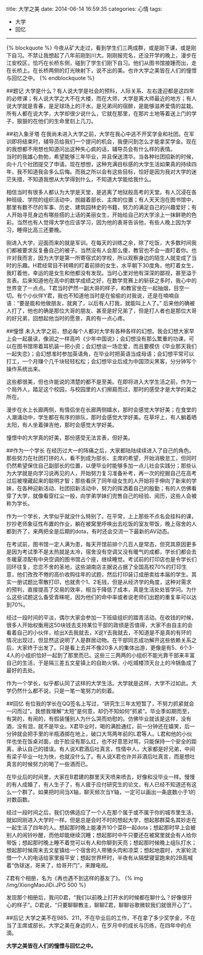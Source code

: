 title: 大学之美
date: 2014-06-14 16:59:35
categories: 心情
tags:
- 大学
- 回忆
---
{% blockquote %}
今夜从矿大走过，看到学生们三两成群，或是刚下课，或是刚下自习。不禁让我想起了八年前刚到川大。刚刚报完名，还没开学的晚上，漫步在江安校区，恰巧在长桥东侧，碰到了学生们刚下自习。他们从图书馆接踵而出，走在长桥上。在长桥两侧的灯光映射下，说不出的美。也许大学之美皆在人们的憧憬与回忆之中。
{% endblockquote %}

##题记
大学是什么？有人说大学是社会的预科，人际关系、左右逢迎都是这四年的必修课；有人说大学之大不在大楼，而在大师，大学是离大师最近的地方；有人说大学就是青春，是足球场上的汗水，是兄弟间的宿醉，是能够滋养爱情的盆栽。所有人都在说大学，大学却很少说什么，它就在那里，在那片土地等着送上门的学子，狠狠的在他们的生命里刻上几刀。
<!-- more -->

##初入象牙塔
在我尚未进入大学之前，大学在我心中逃不开奖学金和社团。在军训即将结束时，辅导员给我们一个提问的机会，我便问到怎么才能拿奖学金。现在的我想都不用想也知道问出这种失心疯的话，辅导员会有什么样的表情。  
当时的我雄心勃勃，希望能够三年毕业，并且保送清华。当各种社团招新的时候，向十几个社团提交了申请。现在想想，这种充满目标感的大学生活如果真的持续四年，我不知道我会多么后悔。而我之所以会有这些目标，恰好是因为我对大学的迷茫失措，不知道我想从大学得到什么，不知道大学能给我什么。

相信当时有很多人都认为大学是天堂，是逃离了地狱般高考的天堂。有人沉浸在各种班级、学院的组织活动中，觊觎着部长、主席的位置；有人天天泡在图书馆中，那里有数不尽的军事、历史、建筑园林史的书籍，努力的满足自己的兴趣爱好；有人开始寻觅身边有哪些搭的上话的美丽女生，开始给自己的大学涂上一抹鲜艳的色彩。当然也有人觉得大学也应该学习，因为他的表哥告诉他，有些人晚上因为学习，睡得比高三还要晚。

刚进入大学，迎面而来的就是军训。在每天的训练之余，除了吃饭，大多数时间我们都被要求反复叠自己的被子。当然没有人会那么傻，教官也不会一直盯着你。也许对我而言，因为大学是第一所寄宿式的学校，所以观察身边的陌生人就变成了当时的乐趣。H君经常目不转睛的盯着前排的女生，水平朝下30度角，他盯着女生，我盯着他，幸运的是女生和他都没有发现。当时心里对他有深深的鄙视，甚至溢于言表。后来知道他在高中的数学成绩之好，在数学竞赛上的斩获之多时，我心中的世界变了一点点。T君当时俨然一副大哥的样子，和教官坐在一起抽烟，目空一切。有个小伙伴Y君，我也不知道他当时是在偷偷的对我说，还是在喃喃自语：“要是能和他做朋友，就爽了，以后有人打我，就能叫上人了。” 后来他的确被人打了，他也的确是那位大哥的朋友、甚至是好兄弟了，但是打人者也是那位大哥的好兄弟，回想起他当时的愿景，真的有一点心疼。

##憧憬
未入大学之前，想必每个人都对大学有各种各样的幻想。我会幻想大家早上会一起晨读，像润之一样高吟《少年中国说》；会幻想没有那么繁重的功课，可以在图书馆带着耳机装一把小资；会幻想谈一场恋爱，而且要模仿《毕业那天我们一起失恋》；会幻想准时参加英语角，在毕业时把英语当成母语；会幻想平常可以打工，一个月赚个几千块轻轻松松；会幻想毕业后成为中国顶尖黑客，分分钟写个操作系统出来。

这些都很美，但也许能说的清楚的都不是至美。在即将进入大学生活之前，作为一个局外人，踏足这个校园，与校园里的人们擦肩而过，那时的感受才是大学的美之所在。

漫步在水上长廊两侧，有情侣坐在长廊两侧嬉水，那时会感觉大学好美；在食堂的人潮涌动中，学生都在有序的排队，那时会感觉大学好美。在草坪上，有人躺着晒太阳，有人坐着弹吉他，那时会感觉大学好美。 

憧憬中的大学真的好美，那份感受无法言表，但好美。

##作为一个学长
在经历过大一的阵痛之后，大家都陆陆续续进入了自己的角色。那些努力在社团打拼的人，看不到成为部长、主席的希望，开始消极怠工，但同时仍然希望保住自己副部长的位置，以便毕业时能够多加一点儿社会实践分；那些认为大学就是向学习说再见的人，开始努力复习准备补考，再一次的挖掘自己在高考过后被埋藏起来的聪明才智；那些看厌了同年级女生的人开始将手伸向了新来的学妹，在各种迎新活动、社团招新活动中，努力的挥洒着自己的殷勤；有的人仿佛看穿了大学，就像看穿红尘一般，向学弟学妹们兜售自己的经验、阅历，这些人会被称为学长。

作为一个学长，大学似乎就没什么特别了。在平常，上上那些不点名会挂科的课，抄抄老师象征性布置的作业，躺在被窝里呼唤出去吃饭的室友带饭，晚上宿舍的人都到齐了，来两把全是后期的dota，有时还会交流一下最新的AV动态。

在考试前，图书馆一定人满为患，每天开馆前排个几百人是常态，但究其原因更多是因为考试季不是太热就是太冷，宿舍没有空调又没有暖气的成都，学长们都会去冬暖夏凉配有中央空调的图书馆占个座，继续睡觉。考试前的打印店也是令学长们回环往复，恋恋不舍的圣地，这些湖南店主据说占据了全国高校70%的打印生意，他们孜孜不倦的高价收购往年的试题，然后打印装订成册卖给本届的学生。其实一册试题比零散打印，也就贵个1、2毛钱，但是从经济学的角度，这种对需求的预判，直接提高了交易的效率，相当于降低了成本，真是生活处处皆学问。为什么这些试题这么备受青睐呢，因为他们的命中率或者说老师们出题的重复率可以达到70%。

经过一段时间的平淡，偶尔大家会参加一下班级组织的踏青活动。在收钱的时候，很多人开始权衡用这50块钱去支持某位干部的政绩是否值得，大家不由自主的会看着自己的小伙伴，给出X去我就去，X说Y去我就去，不知道是不是真的有环的情况出现过，但显然这说明了人是群居动物。在干部同志成功解开这些依赖关系之后，大家终于出发了。只是看上去并不像20多人的集体出游，更像是有5、6个3-4人的小组织恰好一起到了那里而已。这些三三两两的小组织不能光靠干部来丰富自己的生活，于是隔三差五文星镇上的自助火锅，小吃城楼顶天台上的冷锅鱼成了最好的去处。

作为一个学长，似乎都认同了这样的大学生活。大学就是这样，大学不过如此。大学仍然什么都不说，只是一笔一笔努力的刻着。

##回忆
有位我的学长在QQ签名上写过，“研究生三年太短暂了，不努力抓紧就会一闪而过”。我想我理解“太短”是何意，却仍不知如何“抓紧”。毕业季如期而至，有哭的，有闹的，有假装懂别人为什么哭而劝慰的。仿佛毕业就该是这样，没有酒，没有泪，就不是毕业。X君毕业时，喝的满脸通红，前一分钟还在嬉笑，后一分钟就会把手里的半瓶酒掷在地上，破口大骂两年前的L君等人。L君和他的小伙伴也坐在饭桌对面，由于脸没有那么红，也不好意思对骂，只能保持一个安全的距离，承认自己的错误。有人说X君酒后吐真言，性情中人，大家都是好兄弟，中间有梁子毕业一吐为快，也就没什么了。有人说X君也许并非酒后吐真言，而是想吐真言的时候努力的喝了一些酒而已。


在毕业后的时间里，大家在B君建的群里天天喷来喷去，好像和没毕业一样。慢慢的有人成婚了，有人生子了，有人疲于应付研究生的论文，有人已经不知道还有这么一个群了。如果把时间当X轴，聊天频次当Y轴，一定可以画出一条底数小于1的对数函数。

经过一段时间之后，我们仿佛适应了一个人在那个属于或不属于你的城市里生活，就如同刚进入大学时一样。但是总是会时不时的想起大学，想起那群莫名其妙走在一起生活了四年的人。想起那时晚上能凑齐10个菜B一起dota；想起那时早上会被别人的闹铃吵醒，而他却能继续沉睡；想起那时中午只要还在被窝里就会有人给你带饭；想起那时晚上睡不着觉可以有人和你聊到天亮；想起那时候晚上组队打水；想起那时候周末去文星镇给一个宿舍的人带猪头肉和凉菜；想起地震时，大家轮流借一个人的电话给家里报平安；想起世界杯时，半夜有从隔壁寝室跑来的2B高喊着“伪球迷，哥来了，给哥开门”，来蹭电视。

Z君有个相册，名为《再也遇不到这样的基友了》。
{% img /img/XiongMaoJiDi.JPG 500 %}

发现那个相册后，我问D君，“我们以前晚上打开水的时候都在聊什么？好像很开心的样子”。D君说，“只要聊聊教主，聊聊Z君，聊聊谷歌微软我们就很开心了”。

##后记
大学之美不在985、211，不在毕业后的工作，不在拿了多少奖学金，不在当了主席或部长。大学之美在身边的人，在岁月中的成长与历练，在四年中的点滴。

**大学之美皆在人们的憧憬与回忆之中。**